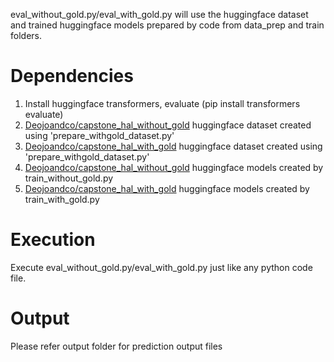 eval_without_gold.py/eval_with_gold.py will use the huggingface dataset and trained huggingface models prepared by code from data_prep and train folders.

# Dependencies
  1. Install huggingface transformers, evaluate (pip install transformers evaluate)
  2. [Deojoandco/capstone_hal_without_gold](https://huggingface.co/datasets/Deojoandco/capstone_hal_without_gold) huggingface dataset created using 'prepare_withgold_dataset.py'
  3. [Deojoandco/capstone_hal_with_gold](https://huggingface.co/datasets/Deojoandco/capstone_hal_with_gold) huggingface dataset created using 'prepare_withgold_dataset.py'
  4. [Deojoandco/capstone_hal_without_gold](https://huggingface.co/Deojoandco/capstone_hal_without_gold) huggingface models created by train_without_gold.py
  5. [Deojoandco/capstone_hal_with_gold](https://huggingface.co/Deojoandco/capstone_hal_with_gold) huggingface models created by train_with_gold.py

# Execution
Execute eval_without_gold.py/eval_with_gold.py just like any python code file.

# Output
Please refer output folder for prediction output files

